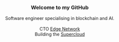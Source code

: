 <div align="center">
  <h3>Welcome to my GitHub</h3>
  <p>
    Software engineer specialising in blockchain and AI.<br><br>
    CTO <a href="https://twitter.com/edgenetwork">Edge Network</a><br>
    Building the <a href="https://edge.network/">Supercloud</a>
  </p>
</div>
